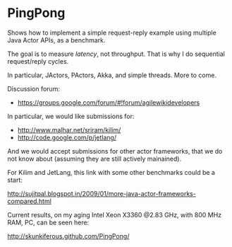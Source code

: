 PingPong
========

Shows how to implement a simple request-reply example using multiple Java Actor APIs, as a benchmark.

The goal is to measure *latency*, not throughput. That is why I do sequential request/reply cycles.

In particular, JActors, PActors, Akka, and simple threads. More to come.

Discussion forum:
* https://groups.google.com/forum/#!forum/agilewikidevelopers

In particular, we would like submissions for:

* http://www.malhar.net/sriram/kilim/
* http://code.google.com/p/jetlang/

And we would accept submissions for other actor frameworks, that we do not know about (assuming they are still actively mainained).

For Kilim and JetLang, this link with some other benchmarks could be a start:

http://sujitpal.blogspot.in/2009/01/more-java-actor-frameworks-compared.html

Current results, on my aging Intel Xeon X3360 @2.83 GHz, with 800 MHz RAM, PC, can be seen here:

http://skunkiferous.github.com/PingPong/
